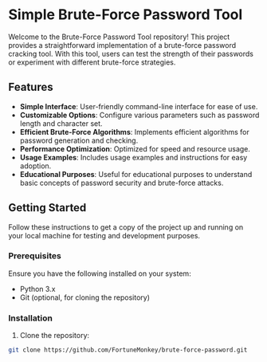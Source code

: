 # Simple Brute-Force Password Tool

Welcome to the Brute-Force Password Tool repository! This project provides a straightforward implementation of a brute-force password cracking tool. With this tool, users can test the strength of their passwords or experiment with different brute-force strategies.

## Features

- **Simple Interface**: User-friendly command-line interface for ease of use.
- **Customizable Options**: Configure various parameters such as password length and character set.
- **Efficient Brute-Force Algorithms**: Implements efficient algorithms for password generation and checking.
- **Performance Optimization**: Optimized for speed and resource usage.
- **Usage Examples**: Includes usage examples and instructions for easy adoption.
- **Educational Purposes**: Useful for educational purposes to understand basic concepts of password security and brute-force attacks.

## Getting Started

Follow these instructions to get a copy of the project up and running on your local machine for testing and development purposes.

### Prerequisites

Ensure you have the following installed on your system:

- Python 3.x
- Git (optional, for cloning the repository)

### Installation

1. Clone the repository:

```bash
git clone https://github.com/FortuneMonkey/brute-force-password.git

